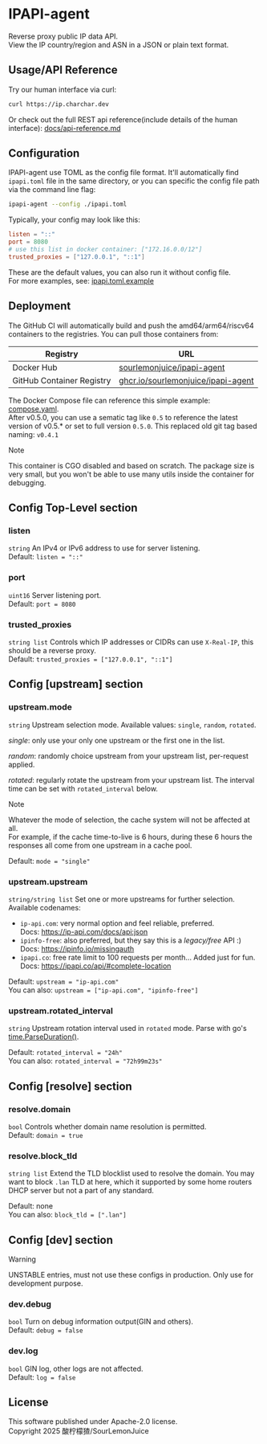 # IPAPI-agent

Reverse proxy public IP data API.\
View the IP country/region and ASN in a JSON or plain text format.

## Usage/API Reference

Try our human interface via curl:

```sh
curl https://ip.charchar.dev
```

Or check out the full REST api reference(include details of the human interface): [docs/api-reference.md](docs/api-reference.md)

## Configuration

IPAPI-agent use TOML as the config file format. It'll automatically find `ipapi.toml` file in the same directory, or you can specific the config file path via the command line flag:

```sh
ipapi-agent --config ./ipapi.toml
```

Typically, your config may look like this:

```toml
listen = "::"
port = 8080
# use this list in docker container: ["172.16.0.0/12"]
trusted_proxies = ["127.0.0.1", "::1"]
```

These are the default values, you can also run it without config file.\
For more examples, see: [ipapi.toml.example](ipapi.toml.example)

## Deployment

The GitHub CI will automatically build and push the amd64/arm64/riscv64 containers to the registries. You can pull those containers from:

| Registry | URL |
| --- | --- |
|Docker Hub|[sourlemonjuice/ipapi-agent](https://hub.docker.com/r/sourlemonjuice/ipapi-agent)|
|GitHub Container Registry|[ghcr.io/sourlemonjuice/ipapi-agent](https://github.com/SourLemonJuice/ipapi-agent/pkgs/container/ipapi-agent)|

The Docker Compose file can reference this simple example: [compose.yaml](compose.yaml).\
After v0.5.0, you can use a sematic tag like `0.5` to reference the latest version of v0.5.* or set to full version `0.5.0`. This replaced old git tag based naming: `v0.4.1`

> [!NOTE]
> This container is CGO disabled and based on scratch. The package size is very small, but you won't be able to use many utils inside the container for debugging.

## Config Top-Level section

### listen

`string` An IPv4 or IPv6 address to use for server listening.\
Default: `listen = "::"`

### port

`uint16` Server listening port.\
Default: `port = 8080`

### trusted_proxies

`string list` Controls which IP addresses or CIDRs can use `X-Real-IP`, this should be a reverse proxy.\
Default: `trusted_proxies = ["127.0.0.1", "::1"]`

## Config [upstream] section

### upstream.mode

`string` Upstream selection mode. Available values: `single`, `random`, `rotated`.

*single*: only use your only one upstream or the first one in the list.

*random*: randomly choice upstream from your upstream list, per-request applied.

*rotated*: regularly rotate the upstream from your upstream list. The interval time can be set with `rotated_interval` below.

> [!NOTE]
> Whatever the mode of selection, the cache system will not be affected at all.\
> For example, if the cache time-to-live is 6 hours, during these 6 hours the responses all come from one upstream in a cache pool.

Default: `mode = "single"`

### upstream.upstream

`string/string list` Set one or more upstreams for further selection. Available codenames:

- `ip-api.com`: very normal option and feel reliable, preferred.\
  Docs: <https://ip-api.com/docs/api:json>
- `ipinfo-free`: also preferred, but they say this is a *legacy/free* API :)\
  Docs: <https://ipinfo.io/missingauth>
- `ipapi.co`: free rate limit to 100 requests per month... Added just for fun.\
  Docs: <https://ipapi.co/api/#complete-location>

Default: `upstream = "ip-api.com"`\
You can also: `upstream = ["ip-api.com", "ipinfo-free"]`

### upstream.rotated_interval

`string` Upstream rotation interval used in `rotated` mode. Parse with go's [time.ParseDuration()](https://pkg.go.dev/time#ParseDuration).

Default: `rotated_interval = "24h"`\
You can also: `rotated_interval = "72h99m23s"`

## Config [resolve] section

### resolve.domain

`bool` Controls whether domain name resolution is permitted.\
Default: `domain = true`

### resolve.block_tld

`string list` Extend the TLD blocklist used to resolve the domain. You may want to block `.lan` TLD at here, which it supported by some home routers DHCP server but not a part of any standard.

Default: none\
You can also: `block_tld = [".lan"]`

## Config [dev] section

> [!WARNING]
> UNSTABLE entries, must not use these configs in production. Only use for development purpose.

### dev.debug

`bool` Turn on debug information output(GIN and others).\
Default: `debug = false`

### dev.log

`bool` GIN log, other logs are not affected.\
Default: `log = false`

## License

This software published under Apache-2.0 license.\
Copyright 2025 酸柠檬猹/SourLemonJuice
